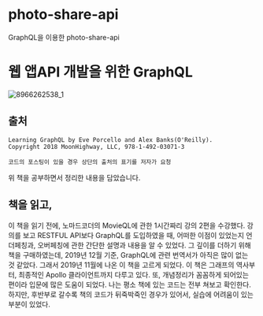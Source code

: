 # photo-share-api
GraphQL을 이용한 photo-share-api

# 웹 앱API 개발을 위한 GraphQL
![8966262538_1](https://user-images.githubusercontent.com/55838461/71629169-6bb7f080-2c3f-11ea-8831-f730f7c61529.jpg)


출처
-----
    Learning GraphQL by Eve Porcello and Alex Banks(O'Reilly).
    Copyright 2018 MoonHighway, LLC, 978-1-492-03071-3
    
    코드의 포스팅이 있을 경우 상단의 출처의 표기를 저자가 요청


위 책을 공부하면서 정리한 내용을 담았습니다.

책을 읽고,
-------
이 책을 읽기 전에, 노마드코더의 MovieQL에 관한 1시간짜리 강의 2편을 수강했다. 강의를 보고 RESTFUL API보다 GraphQL를 도입하였을 때, 어떠한 이점이 있었는지 언더페칭과, 오버페칭에 관한 간단한 설명과 내용을 알 수 있었다. 그 깊이를 더하기 위해 책을 구매하였는데, 2019년 12월 기준, GraphQL에 관련 번역서가 아직은 많이 없는 것 같았다. 그래서 2019년 11월에 나온 이 책을 고르게 되었다. 이 책은 그래프의 역사부터, 최종적인 Apollo 클라이언트까지 다루고 있다. 또, 개념정리가 꼼꼼하게 되어있는 편이라 입문에 많은 도움이 되었다. 나는 평소 책에 있는 코드는 전부 쳐보고 확인한다. 하지만, 후반부로 갈수록 책의 코드가 뒤죽박죽인 경우가 있어서, 실습에 어려움이 있는 부분이 있었다.
